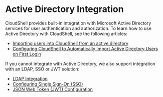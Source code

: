 # Active Directory Integration

CloudShell provides built-in integration with Microsoft Active Directory services for user authentication and authorization. To learn how to use Active Directory with CloudShell, see the following articles:

- [Importing users into CloudShell from an active directory](./importing-users-into-cloudshell-from-an-active-directory.md)
- [Configuring CloudShell to Automatically Import Active Directory Users on First Login](./configuring-cloudshell-to-automatically-import-active-directory-users-on-first-login.md)

If you cannot integrate with Active Directory, we also support integration with an LDAP, SSO or JWT solution:

- [LDAP Integration](../ldap-integration.md)
- [Configuring Single Sign-On (SSO)](../saml-authentication-configuration-sso-slo/configure-sso/index.md)
- [JSON Web Token (JWT) Configuration](../json-web-token-jwt-configuration.md)